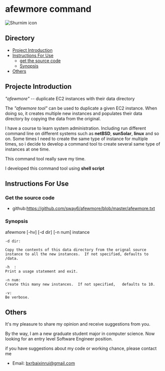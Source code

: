 # afewmore command

![Shurnim icon](https://codemaxx.github.io/assets/images/emoji/terminal.png)

## Directory
* [Project Introduction](#项目介绍)
* [Instructions For Use](#使用说明)
  * [get the source code](#获取代码)
  * [Synopsis](#开发插件)
* [Others](#其他)

<a name="项目介绍"></a>
## Projecte Introduction
*"afewmore"* -- duplicate EC2 instances with their data directory<br>

The *"afewmore tool"* can be used to duplicate a given EC2 instance.  When doing so, it creates multiple new instances and populates their data directory by copying the data from the original.
  
I have a course to learn system administration. Including run different command line on different systems such as **netBSD**, **sunSolar**, **linux** and so on. Some times I need to create the same type of instance for multiple times, so i decide to develop a command tool to create several same type of instances at one time.

This command tool really save my time.

I developed this command tool using **shell script**

<a name="使用说明"></a>
## Instructions For Use

<a name="获取代码"></a>
### Get the source code

* github:<https://github.com/sway6/afewmore/blob/master/afewmore.txt>

   
<a name="开发插件"></a>
### Synopsis
afewmore [-hv] [-d dir] [-n num] instance

    -d dir:   
    
    Copy the contents of this data directory from the orignal source instance to all the new instances.  If not specified, defaults to /data.

    -h  :       
    Print a usage statement and exit.

    -n num:   
    Create this many new instances.  If not specified,   defaults to 10.

    -v:
    Be verbose.

<a name="其他"></a>
## Others
It's my pleasure to share my opinion and receive suggestions from you.

By the way, I am a new graduate student major in computer science. Now looking for an entry level Software Engineer position.

if you have suggestions about my code or working chance, please contact me

* Email: <bxrbaixinrui@gmail.com>
